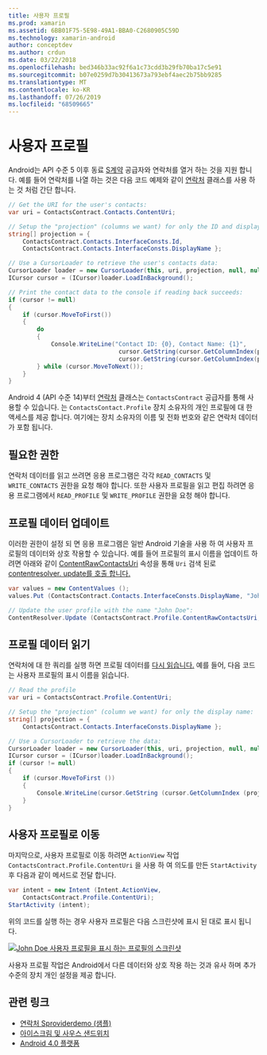 ```yaml
---
title: 사용자 프로필
ms.prod: xamarin
ms.assetid: 6BB01F75-5E98-49A1-BBA0-C2680905C59D
ms.technology: xamarin-android
author: conceptdev
ms.author: crdun
ms.date: 03/22/2018
ms.openlocfilehash: bed346b33ac92f6a1c73cdd3b29fb70ba17c5e91
ms.sourcegitcommit: b07e0259d7b30413673a793ebf4aec2b75bb9285
ms.translationtype: MT
ms.contentlocale: ko-KR
ms.lasthandoff: 07/26/2019
ms.locfileid: "68509665"
---
```

# <a name="user-profile"></a>사용자 프로필

Android는 API 수준 5 이후 동료 [S계약](xref:Android.Provider.ContactsContract) 공급자와 연락처를 열거 하는 것을 지원 합니다. 예를 들어 연락처를 나열 하는 것은 다음 코드 예제와 같이 [연락처](xref:Android.Provider.ContactsContract.Contacts) 클래스를 사용 하는 것 처럼 간단 합니다.

```csharp
// Get the URI for the user's contacts:
var uri = ContactsContract.Contacts.ContentUri;

// Setup the "projection" (columns we want) for only the ID and display name:
string[] projection = {
    ContactsContract.Contacts.InterfaceConsts.Id, 
    ContactsContract.Contacts.InterfaceConsts.DisplayName };

// Use a CursorLoader to retrieve the user's contacts data:
CursorLoader loader = new CursorLoader(this, uri, projection, null, null, null);
ICursor cursor = (ICursor)loader.LoadInBackground();

// Print the contact data to the console if reading back succeeds:
if (cursor != null)
{
    if (cursor.MoveToFirst())
    {
        do
        {
            Console.WriteLine("Contact ID: {0}, Contact Name: {1}",
                               cursor.GetString(cursor.GetColumnIndex(projection[0])),
                               cursor.GetString(cursor.GetColumnIndex(projection[1])));
        } while (cursor.MoveToNext());
    }
}
```

Android 4 (API 수준 14)부터 [연락처](xref:Android.Provider.ContactsContract.Profile) 클래스는 `ContactsContract` 공급자를 통해 사용할 수 있습니다. 는 `ContactsContact.Profile` 장치 소유자의 개인 프로필에 대 한 액세스를 제공 합니다. 여기에는 장치 소유자의 이름 및 전화 번호와 같은 연락처 데이터가 포함 됩니다.

## <a name="required-permissions"></a>필요한 권한

연락처 데이터를 읽고 쓰려면 응용 프로그램은 각각 `READ_CONTACTS` 및 `WRITE_CONTACTS` 권한을 요청 해야 합니다.
또한 사용자 프로필을 읽고 편집 하려면 응용 프로그램에서 `READ_PROFILE` 및 `WRITE_PROFILE` 권한을 요청 해야 합니다.

## <a name="updating-profile-data"></a>프로필 데이터 업데이트

이러한 권한이 설정 되 면 응용 프로그램은 일반 Android 기술을 사용 하 여 사용자 프로필의 데이터와 상호 작용할 수 있습니다. 예를 들어 프로필의 표시 이름을 업데이트 하려면 아래와 같이 [ContentRawContactsUri](xref:Android.Provider.ContactsContract.Profile.ContentRawContactsUri) 속성을 통해 `Uri` 검색 된로 [contentresolver. update를 호출 합니다.](xref:Android.Content.ContentResolver.Update*)

```csharp
var values = new ContentValues ();
values.Put (ContactsContract.Contacts.InterfaceConsts.DisplayName, "John Doe");

// Update the user profile with the name "John Doe":
ContentResolver.Update (ContactsContract.Profile.ContentRawContactsUri, values, null, null);
```

## <a name="reading-profile-data"></a>프로필 데이터 읽기

연락처에 대 한 쿼리를 실행 하면 프로필 데이터를 [다시 읽습니다.](xref:Android.Provider.ContactsContract.Profile.ContentUri) 예를 들어, 다음 코드는 사용자 프로필의 표시 이름을 읽습니다.

```csharp
// Read the profile
var uri = ContactsContract.Profile.ContentUri;

// Setup the "projection" (column we want) for only the display name:
string[] projection = {
    ContactsContract.Contacts.InterfaceConsts.DisplayName };

// Use a CursorLoader to retrieve the data:
CursorLoader loader = new CursorLoader(this, uri, projection, null, null, null);
ICursor cursor = (ICursor)loader.LoadInBackground();
if (cursor != null)
{
    if (cursor.MoveToFirst ())
    {
        Console.WriteLine(cursor.GetString (cursor.GetColumnIndex (projection [0])));
    }
}
```

## <a name="navigating-to-the-user-profile"></a>사용자 프로필로 이동

마지막으로, 사용자 프로필로 이동 하려면 `ActionView` 작업 `ContactsContract.Profile.ContentUri` 을 사용 하 여 의도를 만든 `StartActivity` 후 다음과 같이 메서드로 전달 합니다.

```csharp
var intent = new Intent (Intent.ActionView,
    ContactsContract.Profile.ContentUri);
StartActivity (intent);
```

위의 코드를 실행 하는 경우 사용자 프로필은 다음 스크린샷에 표시 된 대로 표시 됩니다.

[![John Doe 사용자 프로필을 표시 하는 프로필의 스크린샷](user-profile-images/01-profile-screen-sml.png)](user-profile-images/01-profile-screen.png#lightbox)

사용자 프로필 작업은 Android에서 다른 데이터와 상호 작용 하는 것과 유사 하며 추가 수준의 장치 개인 설정을 제공 합니다.

## <a name="related-links"></a>관련 링크

- [연락처 Sproviderdemo (샘플)](https://developer.xamarin.com/samples/monodroid/ContactsProviderDemo/)
- [아이스크림 및 사우스 샌드위치](http://www.android.com/about/ice-cream-sandwich/)
- [Android 4.0 플랫폼](https://developer.android.com/sdk/android-4.0.html)
